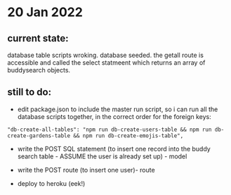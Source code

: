 # 20 Jan 2022

## current state:

database table scripts wroking. database seeded. the getall route is accessible and called the select statmeent which returns an array of buddysearch objects.

## still to do:

-   edit package.json to include the master run script, so i can run all the database scripts together, in the correct order for the foreign keys:

```
"db-create-all-tables": "npm run db-create-users-table && npm run db-create-gardens-table && npm run db-create-emojis-table",
```

-   write the POST SQL statement (to insert one record into the buddy search table - ASSUME the user is already set up) - model

-   write the POST route (to insert one user)- route

-   deploy to heroku (eek!)

